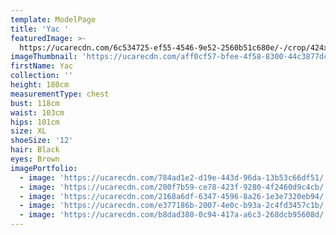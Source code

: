 ```yaml
---
template: ModelPage
title: 'Yac '
featuredImage: >-
  https://ucarecdn.com/6c534725-ef55-4546-9e52-2560b51c680e/-/crop/424x281/0,0/-/preview/
imageThumbnail: 'https://ucarecdn.com/aff0cf57-bfee-4f58-8300-44c3877dc833/'
firstName: Yac
collection: ''
height: 180cm
measurementType: chest
bust: 118cm
waist: 103cm
hips: 101cm
size: XL
shoeSize: '12'
hair: Black
eyes: Brown
imagePortfolio:
  - image: 'https://ucarecdn.com/784ad1e2-d19e-443d-96da-13b53c66df51/'
  - image: 'https://ucarecdn.com/200f7b59-ce78-423f-9280-4f2460d9c4cb/'
  - image: 'https://ucarecdn.com/2168a6df-6347-4596-8a26-1e3e7320eb94/'
  - image: 'https://ucarecdn.com/e377186b-2007-4e0c-b93a-2c4fd3457c1b/'
  - image: 'https://ucarecdn.com/b8dad380-0c94-417a-a6c3-268dcb95608d/'
---
```



